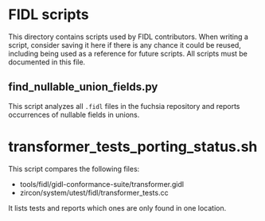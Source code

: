 # FIDL scripts

This directory contains scripts used by FIDL contributors. When writing a
script, consider saving it here if there is any chance it could be reused,
including being used as a reference for future scripts. All scripts must be
documented in this file.

## find_nullable_union_fields.py

This script analyzes all `.fidl` files in the fuchsia repository and reports
occurrences of nullable fields in unions.

# transformer_tests_porting_status.sh

This script compares the following files:

- tools/fidl/gidl-conformance-suite/transformer.gidl
- zircon/system/utest/fidl/transformer_tests.cc

It lists tests and reports which ones are only found in one location.
